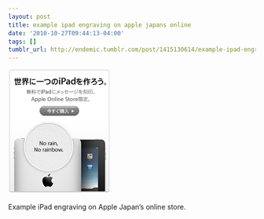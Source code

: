 ```yaml
---
layout: post
title: example ipad engraving on apple japans online
date: '2010-10-27T09:44:13-04:00'
tags: []
tumblr_url: http://endemic.tumblr.com/post/1415130614/example-ipad-engraving-on-apple-japans-online
---
```

 ![](/tumblr_files/tumblr_laybhpHzmR1qz9neko1_250.png)  

Example iPad engraving on Apple Japan’s online store.

